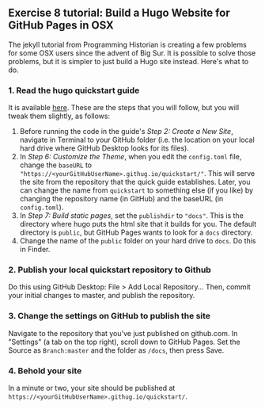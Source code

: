 ## Exercise 8 tutorial: Build a Hugo Website for GitHub Pages in OSX

The jekyll tutorial from Programming Historian is creating a few problems for some OSX users since the advent of Big Sur. It is possible to solve those problems, but it is simpler to just build a Hugo site instead. Here's what to do.

### 1. Read the hugo quickstart guide
It is available [here](https://gohugo.io/getting-started/quick-start/). These are the steps that you will follow, but you will tweak them slightly, as follows:

1. Before running the code in the guide's _Step 2: Create a New Site_, navigate in Terminal to your GitHub folder (i.e. the location on your local hard drive where GitHub Desktop looks for its files).
2. In _Step 6: Customize the Theme_, when you edit the `config.toml` file, change the `baseURL` to `"https://<yourGitHubUserName>.githug.io/quickstart/"`. This will serve the site from the repository that the quick guide establishes. Later, you can change the name from `quickstart` to something else (if you like) by changing the repository name (in GitHub) and the baseURL (in `config.toml`).
3. In _Step 7: Build static pages_, set the `publishdir` to `"docs"`. This is the directory where hugo puts the html site that it builds for you. The default directory is `public`, but GitHub Pages wants to look for a `docs` directory.
4. Change the name of the `public` folder on your hard drive to `docs`. Do this in Finder.

### 2. Publish your local quickstart repository to Github
Do this using GitHub Desktop: File > Add Local Repository... Then, commit your initial changes to master, and publish the repository.

### 3. Change the settings on GitHub to publish the site
Navigate to the repository that you've just published on github.com. In "Settings" (a tab on the top right), scroll down to GitHub Pages. Set the Source as `Branch:master` and the folder as `/docs`, then press Save.

### 4. Behold your site
In a minute or two, your site should be published at `https://<yourGitHubUserName>.githug.io/quickstart/`.
